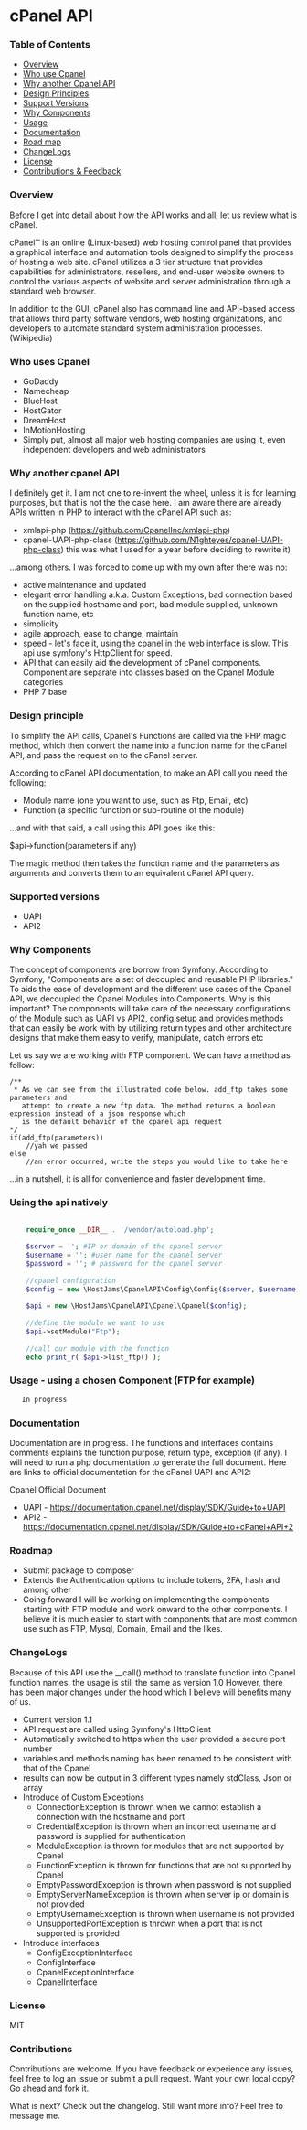 # cPanel API

### Table of Contents
- [Overview](#overview)
- [Who use Cpanel](#who-uses-cpanel)
- [Why another Cpanel API](#why-another-cpanel-api)
- [Design Principles](#design-principle)
- [Support Versions](#supported-versions)
- [Why Components](#why-components)
- [Usage](#using-the-api-natively)
- [Documentation](#documentation)
- [Road map](#roadmap)
- [ChangeLogs](#changelogs)
- [License](#license)
- [Contributions & Feedback](#contributions)

### Overview

Before I get into detail about how the API works and all, let us review what is cPanel. 

cPanel™ is an online (Linux-based) web hosting control panel that provides a graphical interface and automation tools designed to simplify the process of hosting a web site. cPanel utilizes a 3 tier structure that provides capabilities for administrators, resellers, and end-user website owners to control the various aspects of website and server administration through a standard web browser.

In addition to the GUI, cPanel also has command line and API-based access that allows third party software vendors, web hosting organizations, and developers to automate standard system administration processes. (Wikipedia)

### Who uses Cpanel
- GoDaddy
- Namecheap
- BlueHost
- HostGator
- DreamHost
- InMotionHosting
- Simply put, almost all major web hosting companies are using it, even independent developers and web administrators

### Why another cpanel API

I definitely get it. I am not one to re-invent the wheel, unless it is for learning purposes, but that is not the
the case here. I am aware there are already APIs written in PHP to interact with the cPanel API such as:

- xmlapi-php (https://github.com/CpanelInc/xmlapi-php)
- cpanel-UAPI-php-class (https://github.com/N1ghteyes/cpanel-UAPI-php-class) this was what I used for a year before
deciding to rewrite it)

...among others. I was forced to come up with my own after there was no:
- active maintenance and updated
- elegant error handling a.k.a. Custom Exceptions, bad connection based on the supplied hostname and port, bad module supplied, unknown function name, etc
- simplicity 
- agile approach, ease to change, maintain
- speed - let's face it, using the cpanel in the web interface is slow. This api use symfony's HttpClient for speed.
- API that can easily aid the development of cPanel components. Component are separate into classes based on the Cpanel Module categories
- PHP 7 base

### Design principle

To simplify the API calls, Cpanel's Functions are called via the PHP magic method, which then convert
the name into a function name for the cPanel API, and pass the request on to the cPanel server.

According to cPanel API documentation, to make an API call you need the following:

- Module name (one you want to use, such as Ftp, Email, etc)
- Function (a specific function or sub-routine of the module)

...and with that said, a call using this API goes like this:

$api->function(parameters if any)

The magic method then takes the function name and the parameters as arguments and
converts them to an equivalent cPanel API query.

### Supported versions

 - UAPI
 - API2
 
 ### Why Components
 The concept of components are borrow from Symfony. According to Symfony, "Components are a set of decoupled and reusable 
 PHP libraries." To aids the ease of development and the different use cases of the Cpanel API, we decoupled the Cpanel
 Modules into Components. Why is this important? The components will take care of the necessary configurations of the Module
 such as UAPI vs API2, config setup and provides methods that can easily be work with by utilizing return types and other 
 architecture designs that make them easy to verify, manipulate, catch errors etc
 
Let us say we are working with FTP component. We can have a method as follow:
 
    /**
     * As we can see from the illustrated code below. add_ftp takes some parameters and
       attempt to create a new ftp data. The method returns a boolean expression instead of a json response which
       is the default behavior of the cpanel api request
    */
    if(add_ftp(parameters))
        //yah we passed
    else
        //an error occurred, write the steps you would like to take here

...in a nutshell, it is all for convenience and faster development time.

### Using the api natively

```php

    require_once __DIR__ . '/vendor/autoload.php';
    
    $server = ''; #IP or domain of the cpanel server
    $username = ''; #user name for the cpanel server
    $password = ''; # password for the cpanel server
    
    //cpanel configuration
    $config = new \HostJams\CpanelAPI\Config\Config($server, $username, $password);
    
    $api = new \HostJams\CpanelAPI\Cpanel\Cpanel($config);
    
    //define the module we want to use
    $api->setModule("Ftp");
    
    //call our module with the function
    echo print_r( $api->list_ftp() );
```

### Usage - using a chosen Component (FTP for example)

```php
   In progress
```

### Documentation

Documentation are in progress. The functions and interfaces contains comments explains the function purpose, return type,
exception (if any). I will need to run a php documentation to generate the full document.
Here are links to official documentation for the cPanel UAPI and API2:

Cpanel Official Document
- UAPI - https://documentation.cpanel.net/display/SDK/Guide+to+UAPI
- API2 - https://documentation.cpanel.net/display/SDK/Guide+to+cPanel+API+2

### Roadmap
- Submit package to composer
- Extends the Authentication options to include tokens, 2FA, hash and among other
- Going forward I will be working on implementing the components starting with FTP module and work onward to the other components.
I believe it is much easier to start with components that are most common use such as FTP, Mysql, Domain, Email and the
likes.

### ChangeLogs
Because of this API use the __call() method to translate function into Cpanel function names, the usage is still the same
as version 1.0 However, there has been major changes under the hood which I believe will benefits many of us.

- Current version 1.1
- API request are called using Symfony's HttpClient
- Automatically switched to https when the user provided a secure port number
- variables and methods naming has been renamed to be consistent with that of the Cpanel
- results can now be output in 3 different types namely stdClass, Json or array
- Introduce of Custom Exceptions
    - ConnectionException is thrown when we cannot establish a connection with the hostname and port
    - CredentialException is thrown when an incorrect username and password is supplied for authentication
    - ModuleException is thrown for modules that are not supported by Cpanel
    - FunctionException is thrown for functions that are not supported by Cpanel
    - EmptyPasswordException is thrown when password is not supplied
    - EmptyServerNameException is thrown when server ip or domain is not provided
    - EmptyUsernameException is thrown when username is not provided
    - UnsupportedPortException is thrown when a port that is not supported is provided
 - Introduce interfaces
    - ConfigExceptionInterface
    - ConfigInterface
    - CpanelExceptionInterface
    - CpanelInterface

### License

MIT

### Contributions

Contributions are welcome. If you have feedback or experience any issues, feel free to log an issue or submit a pull request.
Want your own local copy? Go ahead and fork it.

What is next? Check out the changelog. Still want more info? Feel free to message me.



